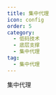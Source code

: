 ```yaml
---
title: 集中代理
icon: config
order: 5
category:
  - 低码技术
  - 底层支撑
  - 集中代理
tag:
  - 集中代理
---
```


集中代理






